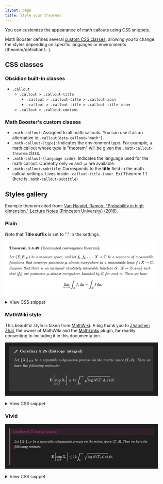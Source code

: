 ```yaml
---
layout: page
title: Style your theorems
---
```


You can customize the appearance of math callouts using CSS snippets.

Math Booster defines several [custom CSS classes](#css-classes-defined-by-math-booster), allowing you to change the styles depending on specific languages or environments (theorem/definition/...).

## CSS classes

### Obsidian built-in classes

- `.callout`
  - `.callout > .callout-title`
    - `.callout > .callout-title > .callout-icon`
    - `.callout > .callout-title > .callout-title-inner`
  - `.callout > .callout-content`

### Math Booster's custom classes

- `.math-callout`: Assigned to all math callouts. You can use it as an alternative to `.callout[data-callout="math"]`.
- `.math-callout-{type}`: Indicates the environment type. For example, a math callout whose type is "theorem" will be given the `.math-callout-theorem` class.
- `.math-callout-{language code}`: Indicates the language used for the math callout. Currently only `en` and `ja` are available.
- `.math-callout-subtitle`: Corresponds to the **title** field in the math callout settings. Lives inside `.callout-title-inner`. Ex) Theorem 1.1 (here is `.math-callout-subtitle`)

## Styles gallery

Example theorem cited from: [Van Handel, Ramon. "Probability in high dimension." Lecture Notes (Princeton University) (2016).](https://web.math.princeton.edu/~rvan/APC550.pdf)

### Plain

Note that **Title suffix** is set to "." in the settings.

![Plain](fig/plain.png)

<details>
<summary>
View CSS snippet
</summary>

```css
.math-callout {
    --callout-color: 0, 0, 0;
    font-family: CMU Serif;
    background-color: rgb(0, 0, 0, 0);
}

.math-callout .callout-icon {
    display: none;
}

.math-callout .callout-title-inner {
    font-style: bold;
    font-size: 103%;
}

.math-callout .callout-title-inner .math-callout-subtitle {
    font-weight: 400;
}

.math-callout-en .callout-content {
    font-style: italic;
}

```
</details>

### MathWiki style

This beautiful style is taken from [MathWiki](https://github.com/zhaoshenzhai/MathWiki). A big thank you to [Zhaoshen Zhai](https://github.com/zhaoshenzhai), the owner of MathWiki and the [MathLinks](obsidian://show-plugin?id=mathlinks) plugin, for readily consenting to including it in this documentation.

![MathWiki style](fig/Pasted%20image%2020230810180422.png)

<details>
<summary>View CSS snippet</summary>

```css
.math-callout {
    --callout-color: 248, 248, 255;
    font-family: CMU Serif;
}

.math-callout .callout-title-inner {
    padding-left: 5px;
}

.math-callout-en .callout-content {
    font-style: italic;
}

.math-callout-axiom {
    /* Font Awesome: lock */
    --callout-icon: '<svg aria-hidden="true" focusable="false" data-prefix="fas" data-icon="lock" class="svg-inline--fa fa-lock fa-w-14" role="img" xmlns="http://www.w3.org/2000/svg" viewBox="0 0 448 512"><path fill="currentColor" d="M400 224h-24v-72C376 68.2 307.8 0 224 0S72 68.2 72 152v72H48c-26.5 0-48 21.5-48 48v192c0 26.5 21.5 48 48 48h352c26.5 0 48-21.5 48-48V272c0-26.5-21.5-48-48-48zm-104 0H152v-72c0-39.7 32.3-72 72-72s72 32.3 72 72v72z"></path></svg>';
}

.math-callout-definition {
    /* Font Awesome: book */
    --callout-icon: '<svg aria-hidden="true" focusable="false" data-prefix="fas" data-icon="book" class="svg-inline--fa fa-book fa-w-14" role="img" xmlns="http://www.w3.org/2000/svg" viewBox="0 0 448 512"><path fill="currentColor" d="M448 360V24c0-13.3-10.7-24-24-24H96C43 0 0 43 0 96v320c0 53 43 96 96 96h328c13.3 0 24-10.7 24-24v-16c0-7.5-3.5-14.3-8.9-18.7-4.2-15.4-4.2-59.3 0-74.7 5.4-4.3 8.9-11.1 8.9-18.6zM128 134c0-3.3 2.7-6 6-6h212c3.3 0 6 2.7 6 6v20c0 3.3-2.7 6-6 6H134c-3.3 0-6-2.7-6-6v-20zm0 64c0-3.3 2.7-6 6-6h212c3.3 0 6 2.7 6 6v20c0 3.3-2.7 6-6 6H134c-3.3 0-6-2.7-6-6v-20zm253.4 250H96c-17.7 0-32-14.3-32-32 0-17.6 14.4-32 32-32h285.4c-1.9 17.1-1.9 46.9 0 64z"></path></svg>';
}

.math-callout-theorem {
    /* Font Awesome: magic */
    --callout-icon: '<svg aria-hidden="true" focusable="false" data-prefix="fas" data-icon="magic" class="svg-inline--fa fa-magic fa-w-16" role="img" xmlns="http://www.w3.org/2000/svg" viewBox="0 0 512 512"><path fill="currentColor" d="M224 96l16-32 32-16-32-16-16-32-16 32-32 16 32 16 16 32zM80 160l26.66-53.33L160 80l-53.34-26.67L80 0 53.34 53.33 0 80l53.34 26.67L80 160zm352 128l-26.66 53.33L352 368l53.34 26.67L432 448l26.66-53.33L512 368l-53.34-26.67L432 288zm70.62-193.77L417.77 9.38C411.53 3.12 403.34 0 395.15 0c-8.19 0-16.38 3.12-22.63 9.38L9.38 372.52c-12.5 12.5-12.5 32.76 0 45.25l84.85 84.85c6.25 6.25 14.44 9.37 22.62 9.37 8.19 0 16.38-3.12 22.63-9.37l363.14-363.15c12.5-12.48 12.5-32.75 0-45.24zM359.45 203.46l-50.91-50.91 86.6-86.6 50.91 50.91-86.6 86.6z"></path></svg>';
}

.math-callout-proposition {
    /* Font Awesome: calculator */
    --callout-icon: '<svg aria-hidden="true" focusable="false" data-prefix="fas" data-icon="calculator" class="svg-inline--fa fa-calculator fa-w-14" role="img" xmlns="http://www.w3.org/2000/svg" viewBox="0 0 448 512"><path fill="currentColor" d="M400 0H48C22.4 0 0 22.4 0 48v416c0 25.6 22.4 48 48 48h352c25.6 0 48-22.4 48-48V48c0-25.6-22.4-48-48-48zM128 435.2c0 6.4-6.4 12.8-12.8 12.8H76.8c-6.4 0-12.8-6.4-12.8-12.8v-38.4c0-6.4 6.4-12.8 12.8-12.8h38.4c6.4 0 12.8 6.4 12.8 12.8v38.4zm0-128c0 6.4-6.4 12.8-12.8 12.8H76.8c-6.4 0-12.8-6.4-12.8-12.8v-38.4c0-6.4 6.4-12.8 12.8-12.8h38.4c6.4 0 12.8 6.4 12.8 12.8v38.4zm128 128c0 6.4-6.4 12.8-12.8 12.8h-38.4c-6.4 0-12.8-6.4-12.8-12.8v-38.4c0-6.4 6.4-12.8 12.8-12.8h38.4c6.4 0 12.8 6.4 12.8 12.8v38.4zm0-128c0 6.4-6.4 12.8-12.8 12.8h-38.4c-6.4 0-12.8-6.4-12.8-12.8v-38.4c0-6.4 6.4-12.8 12.8-12.8h38.4c6.4 0 12.8 6.4 12.8 12.8v38.4zm128 128c0 6.4-6.4 12.8-12.8 12.8h-38.4c-6.4 0-12.8-6.4-12.8-12.8V268.8c0-6.4 6.4-12.8 12.8-12.8h38.4c6.4 0 12.8 6.4 12.8 12.8v166.4zm0-256c0 6.4-6.4 12.8-12.8 12.8H76.8c-6.4 0-12.8-6.4-12.8-12.8V76.8C64 70.4 70.4 64 76.8 64h294.4c6.4 0 12.8 6.4 12.8 12.8v102.4z"></path></svg>';
}

.math-callout-example {
    /* Font Awesome: anchor */
    --callout-icon: '<svg aria-hidden="true" focusable="false" data-prefix="fas" data-icon="anchor" class="svg-inline--fa fa-anchor fa-w-18" role="img" xmlns="http://www.w3.org/2000/svg" viewBox="0 0 576 512"><path fill="currentColor" d="M12.971 352h32.394C67.172 454.735 181.944 512 288 512c106.229 0 220.853-57.38 242.635-160h32.394c10.691 0 16.045-12.926 8.485-20.485l-67.029-67.029c-4.686-4.686-12.284-4.686-16.971 0l-67.029 67.029c-7.56 7.56-2.206 20.485 8.485 20.485h35.146c-20.29 54.317-84.963 86.588-144.117 94.015V256h52c6.627 0 12-5.373 12-12v-40c0-6.627-5.373-12-12-12h-52v-5.47c37.281-13.178 63.995-48.725 64-90.518C384.005 43.772 341.605.738 289.37.01 235.723-.739 192 42.525 192 96c0 41.798 26.716 77.35 64 90.53V192h-52c-6.627 0-12 5.373-12 12v40c0 6.627 5.373 12 12 12h52v190.015c-58.936-7.399-123.82-39.679-144.117-94.015h35.146c10.691 0 16.045-12.926 8.485-20.485l-67.029-67.029c-4.686-4.686-12.284-4.686-16.971 0L4.485 331.515C-3.074 339.074 2.28 352 12.971 352zM288 64c17.645 0 32 14.355 32 32s-14.355 32-32 32-32-14.355-32-32 14.355-32 32-32z"></path></svg>';
}
```

</details>

### Vivid

![My style](fig/Pasted%20image%2020230810180218.png)

<details>
<summary>View CSS snippet</summary>

```css
.math-callout {
    --callout-color: 238, 15, 149;
    border-left: 5px solid rgb(var(--callout-color));
    border-radius: 0px;
    padding: 0px;
    font-family: Times New Roman;
}

.math-callout .callout-title {
    padding: 6px;
    padding-left: 12px;
}

.math-callout .callout-icon {
    display: none;
}

.math-callout .callout-title-inner {
    font-weight: 500;
    /*500*/
    color: rgb(var(--callout-color));
}

.math-callout .callout-content {
    background-color: var(--background-primary);
    padding: 1px 20px 2px 20px;
}

.math-callout-en > .callout-title > .callout-title-inner {
    font-style: italic;
}

.math-callout-subtitle {
    font-weight: 300;
    font-size: 90%;
}

.math-callout-en .callout-content {
    font-style: italic;
}
```

</details>
